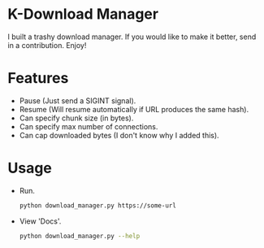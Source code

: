 # K-Download Manager

I built a trashy download manager. If you would like to make it better, send in a contribution. Enjoy!

# Features
- Pause (Just send a SIGINT signal).
- Resume (Will resume automatically if URL produces the same hash).
- Can specify chunk size (in bytes).
- Can specify max number of connections.
- Can cap downloaded bytes (I don't know why I added this).

# Usage
- Run. 
    ```bash
    python download_manager.py https://some-url
    ```
  
- View 'Docs'.
    ```bash
    python download_manager.py --help
    ```